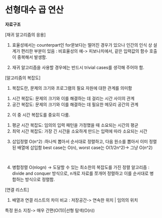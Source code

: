 선형대수 곱 연산
================

**자료구조**


[재귀 알고리즘의 응용]
1. 효율성에서는 counterpart인 for문보다는 떨어진 경우가 있으나 인간의 인식 상 설계가 편리한 부분이 있음
: 비효율성의 예-> 피보나치에서, 같은 입력값의 함수 호출이 중복해서 발생함.

2. 재귀 알고리즘을 사용할 경우에는 반드시 trivial cases를 생각해 주어야 함.

[알고리즘의 복잡도]
1. 복잡도란, 문제의 크기와 프로그램의 필요 자원에 대한 관계를 의미함
  1) 시간 복잡도: 문제의 크기와 이를 해결하는 데 걸리는 시간 사이의 관계
  2) 공간 복잡도: 문제의 크기와 이를 해결하는 데 필요한 메모리 공간의 관계
2. 이 중 시간 복잡도를 중요히 다룸.
  1) 평균 시간 복잡도: 임의의 입력 패턴을 가정했을 때 소요되는 시간의 평균
  2) 최악 시간 복잡도: 가장 긴 시간을 소요하게 만드는 입력에 따라 소요되는 시간
3. 삽입정렬 O(n^2)
:하나씩 뽑아서 순서대로 정렬하고, 다음 원소를 뽑아서 이미 정렬된 배열에 삽입함
best case는 O(n), worst case는 O(1/2n^2)-> 그냥 O(n^2)

</br>

4. 병합정렬 O(nlogn)
-> 도달할 수 있는 최소한의 복잡도를 가진 정렬 알고리즘
: divide and conquer 방식으로, n개로 자료를 쪼개어 정렬하고 이를 순서대로 병합하는 방식으로 정렬함.

[연결 리스트]
1. 배열과 연결 리스트의 차이 비교
: 저장공간-> 연속한 위치 | 임의의 위치

특정 원소 지칭-> 매우 간편(O(1))|선형 탐색(O(n))
